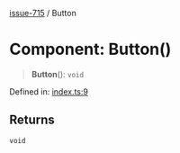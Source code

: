 [issue-715](../README.md) / Button

# Component: Button()

> **Button**(): `void`

Defined in: [index.ts:9](https://github.com/typedoc2md/typedoc-plugin-markdown-scratchpad/blob/48b5b9ad70e31a4945755ce259ea933839e4cb5c/issues/715/src/index.ts#L9)

## Returns

`void`
